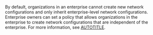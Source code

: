 By default, organizations in an enterprise cannot create new network configurations and only inherit enterprise-level network configurations. Enterprise owners can set a policy that allows organizations in the enterprise to create network configurations that are independent of the enterprise. For more information, see [AUTOTITLE](/admin/configuration/configuring-private-networking-for-hosted-compute-products/configuring-private-networking-for-github-hosted-runners-in-your-enterprise#enabling-creation-of-network-configurations-for-organizations).
